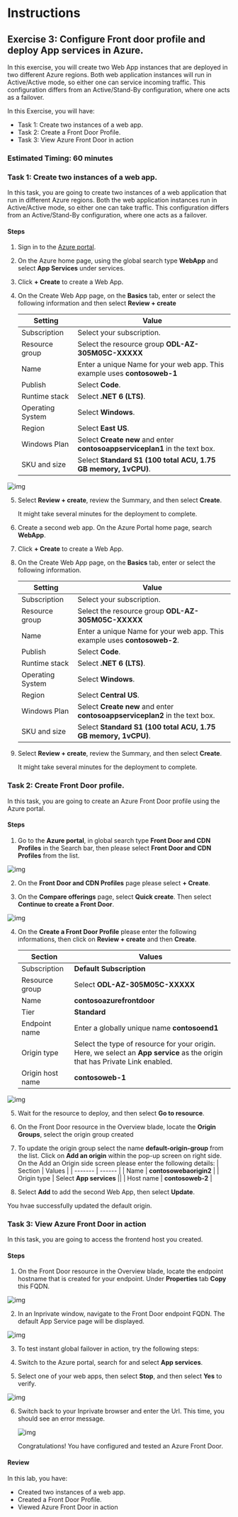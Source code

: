 # Instructions

## Exercise 3: Configure Front door profile and deploy App services in Azure.

In this exercise, you will create two Web App instances that are deployed in two different Azure regions. Both web application instances will run in Active/Active mode, so either one can service incoming traffic. This configuration differs from an Active/Stand-By configuration, where one acts as a failover.

In this Exercise, you will have:

  + Task 1: Create two instances of a web app.
  + Task 2: Create a Front Door Profile.
  + Task 3: View Azure Front Door in action

### Estimated Timing: 60 minutes

### Task 1: Create two instances of a web app.

In this task, you are going to create two instances of a web application that run in different Azure regions. Both the web application instances run in Active/Active mode, so either one can take traffic. This configuration differs from an Active/Stand-By configuration, where one acts as a failover.

#### Steps

1. Sign in to the [Azure portal](https://portal.azure.com/).

2. On the Azure home page, using the global search type **WebApp** and select **App Services** under services.

3. Click **+ Create** to create a Web App.

4. On the Create Web App page, on the **Basics** tab, enter or select the following information and then select **Review + create**

   | **Setting**      | **Value**                                                    |
   | ---------------- | ------------------------------------------------------------ |
   | Subscription     | Select your subscription.                                    |
   | Resource group   | Select the resource group **ODL-AZ-305M05C-XXXXX**           |
   | Name             | Enter a unique Name for your web app. This example uses **contosoweb-1** |
   | Publish          | Select **Code**.                                             |
   | Runtime stack    | Select **.NET 6 (LTS)**.                              |
   | Operating System | Select **Windows**.                                          |
   | Region           | Select **East US**.                                       |
   | Windows Plan     | Select **Create new** and enter **contosoappserviceplan1** in the text box. |
   | SKU and size     | Select **Standard S1 (100 total ACU, 1.75 GB memory, 1vCPU)**.        |

![img](../media/weba1.png)

5. Select **Review + create**, review the Summary, and then select **Create**.  

   ‎It might take several minutes for the deployment to complete.

6. Create a second web app. On the Azure Portal home page, search  **WebApp**.

7. Click **+ Create** to create a Web App.

8. On the Create Web App page, on the **Basics** tab, enter or select the following information.

   | **Setting**      | **Value**                                                    |
   | ---------------- | ------------------------------------------------------------ |
   | Subscription     | Select your subscription.                                    |
   | Resource group   | Select the resource group **ODL-AZ-305M05C-XXXXX**               |
   | Name             | Enter a unique Name for your web app. This example uses **contosoweb-2**. |
   | Publish          | Select **Code**.                                             |
   | Runtime stack    | Select **.NET 6 (LTS)**.                              |
   | Operating System | Select **Windows**.                                          |
   | Region           | Select **Central US**.                                          |
   | Windows Plan     | Select **Create new** and enter **contosoappserviceplan2** in the text box. |
   | SKU and size     | Select **Standard S1 (100 total ACU, 1.75 GB memory, 1vCPU)**.        |

9. Select **Review + create**, review the Summary, and then select **Create**.   

    ‎It might take several minutes for the deployment to complete.

### Task 2: Create Front Door profile.

In this task, you are going to create an Azure Front Door profile using the Azure portal.

#### Steps

1. Go to the **Azure portal**, in global search type **Front Door and CDN Profiles** in the Search bar, then please select **Front Door and CDN Profiles** from the list.

![img](../media/frnt1.png)

2. On the **Front Door and CDN Profiles** page please select **+ Create**.

3. On the **Compare offerings** page, select **Quick create**. Then select **Continue to create a Front Door**.

![img](../media/frnt2.png)

4. On the **Create a Front Door Profile** please enter the following informations, then click on **Review + create** and then **Create**.

    | Section | Values |
    | ------- | ------ |
    | Subscription | **Default Subscription** |
    | Resource group | Select **ODL-AZ-305M05C-XXXXX** |
    | Name | **contosoazurefrontdoor** |
    | Tier | **Standard** |
    | Endpoint name | Enter a globally unique name **contosoend1** |
    | Origin type | Select the type of resource for your origin. Here, we select an **App service** as the origin that has Private Link enabled. |
    | Origin host name | **contosoweb-1** |
    
![img](../media/frnt3.png)    

5. Wait for the resource to deploy, and then select **Go to resource**.

6. On the Front Door resource in the Overview blade, locate the **Origin Groups**, select the origin group created

7. To update the origin group select the name **default-origin-group** from the list. Click on **Add an origin** within the pop-up screen on right side. On the Add an Origin side screen please enter the following details:
    | Section | Values |
    | ------- | ------ |
    | Name | **contosowebaorigin2** |
    | Origin type | Select **App services** ||
    | Host name | **contosoweb-2** | 

8. Select **Add** to add the second Web App, then select **Update**. 

You hvae successfully updated the default origin.

### Task 3: View Azure Front Door in action

In this task, you are going to access the frontend host you created. 

#### Steps

1. On the Front Door resource in the Overview blade, locate the endpoint hostname that is created for your endpoint. Under **Properties** tab **Copy** this FQDN.

![img](../media/frnt4.png)   

2. In an Inprivate window, navigate to the Front Door endpoint FQDN. The default App Service page will be displayed.

![img](../media/frnt5.png)   
   
3. To test instant global failover in action, try the following steps:

4. Switch to the Azure portal, search for and select **App services**. 

5. Select one of your web apps, then select **Stop**, and then select **Yes** to verify.

 ![img](../media/frnt6.png)   

6. Switch back to your Inprivate browser and enter the Url. This time, you should see an error message.

   ![img](../media/frnt7.png) 

   Congratulations! You have configured and tested an Azure Front Door.

    
#### Review

In this lab, you have:

- Created two instances of a web app.
- Created a Front Door Profile.
- Viewed Azure Front Door in action
